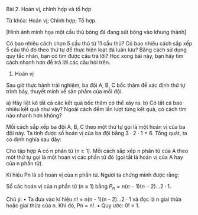 Bài 2. Hoán vị, chỉnh hợp và tổ hợp

Từ khóa: Hoán vị; Chỉnh hợp; Tổ hợp.

[Hình ảnh minh họa một cầu thủ bóng đá đang sút bóng vào khung thành]

Có bao nhiêu cách chọn 5 cầu thủ từ 11 cầu thủ?
Có bao nhiêu cách sắp xếp 5 cầu thủ đó theo thứ tự
để thực hiện loạt đá luân lưu? Bằng cách sử dụng quy
tắc nhân, bạn có tìm được câu trả lời?
Học xong bài này, bạn hãy tìm cách nhanh hơn để trả
lời các câu hỏi trên.

1. Hoán vị

Sau giờ thực hành trải nghiệm, ba đội A, B, C bốc thăm để xác định thứ tự trình bày, thuyết minh về sản phẩm của mỗi đội.

a) Hãy liệt kê tất cả các kết quả bốc thăm có thể xảy ra.
b) Có tất cả bao nhiêu kết quả như vậy? Ngoài cách đếm lần lượt từng kết quả, có cách tìm nào nhanh hơn không?

Mỗi cách sắp xếp ba đội A, B, C theo một thứ tự gọi là một hoán vị của ba đội này. Ta tính được số hoán vị của ba đội bằng 3 · 2 · 1 = 6.
Tổng quát, ta có định nghĩa sau đây:

Cho tập hợp A có n phần tử (n ≥ 1).
Mỗi cách sắp xếp n phần tử của A theo một thứ tự gọi là một hoán vị các phần tử đó
(gọi tắt là hoán vị của A hay của n phần tử).

Kí hiệu Pn là số hoán vị của n phần tử.
Người ta chứng minh được rằng:

Số các hoán vị của n phần tử (n ≥ 1) bằng
$P_n = n(n - 1)(n - 2)...2 · 1$.

Chú ý:
• Ta đưa vào kí hiệu n! = n(n - 1)(n - 2)...2 · 1 và đọc là n giai thừa hoặc giai thừa của n.
Khi đó, Pn = n!.
• Quy ước: 0! = 1.
